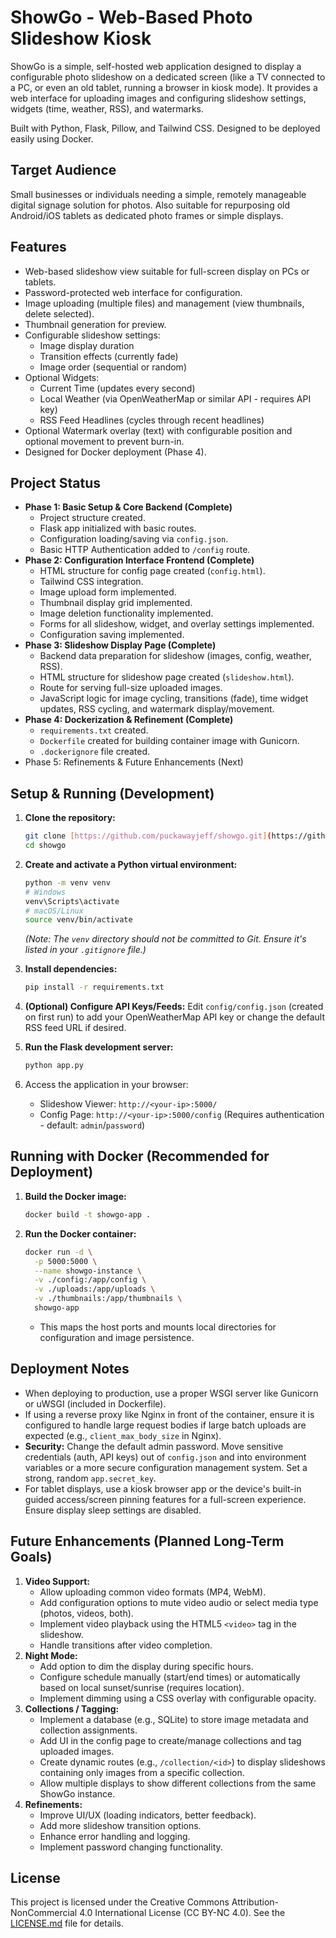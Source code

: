 # ShowGo - Web-Based Photo Slideshow Kiosk

ShowGo is a simple, self-hosted web application designed to display a configurable photo slideshow on a dedicated screen (like a TV connected to a PC, or even an old tablet, running a browser in kiosk mode). It provides a web interface for uploading images and configuring slideshow settings, widgets (time, weather, RSS), and watermarks.

Built with Python, Flask, Pillow, and Tailwind CSS. Designed to be deployed easily using Docker.

## Target Audience

Small businesses or individuals needing a simple, remotely manageable digital signage solution for photos. Also suitable for repurposing old Android/iOS tablets as dedicated photo frames or simple displays.

## Features

* Web-based slideshow view suitable for full-screen display on PCs or tablets.
* Password-protected web interface for configuration.
* Image uploading (multiple files) and management (view thumbnails, delete selected).
* Thumbnail generation for preview.
* Configurable slideshow settings:
    * Image display duration
    * Transition effects (currently fade)
    * Image order (sequential or random)
* Optional Widgets:
    * Current Time (updates every second)
    * Local Weather (via OpenWeatherMap or similar API - requires API key)
    * RSS Feed Headlines (cycles through recent headlines)
* Optional Watermark overlay (text) with configurable position and optional movement to prevent burn-in.
* Designed for Docker deployment (Phase 4).

## Project Status

* **Phase 1: Basic Setup & Core Backend (Complete)**
    * Project structure created.
    * Flask app initialized with basic routes.
    * Configuration loading/saving via `config.json`.
    * Basic HTTP Authentication added to `/config` route.
* **Phase 2: Configuration Interface Frontend (Complete)**
    * HTML structure for config page created (`config.html`).
    * Tailwind CSS integration.
    * Image upload form implemented.
    * Thumbnail display grid implemented.
    * Image deletion functionality implemented.
    * Forms for all slideshow, widget, and overlay settings implemented.
    * Configuration saving implemented.
* **Phase 3: Slideshow Display Page (Complete)**
    * Backend data preparation for slideshow (images, config, weather, RSS).
    * HTML structure for slideshow page created (`slideshow.html`).
    * Route for serving full-size uploaded images.
    * JavaScript logic for image cycling, transitions (fade), time widget updates, RSS cycling, and watermark display/movement.
* **Phase 4: Dockerization & Refinement (Complete)**
    * `requirements.txt` created.
    * `Dockerfile` created for building container image with Gunicorn.
    * `.dockerignore` file created.
* Phase 5: Refinements & Future Enhancements (Next)

## Setup & Running (Development)

1.  **Clone the repository:**
    ```bash
    git clone [https://github.com/puckawayjeff/showgo.git](https://github.com/puckawayjeff/showgo.git)
    cd showgo
    ```
2.  **Create and activate a Python virtual environment:**
    ```bash
    python -m venv venv
    # Windows
    venv\Scripts\activate
    # macOS/Linux
    source venv/bin/activate
    ```
    *(Note: The `venv` directory should not be committed to Git. Ensure it's listed in your `.gitignore` file.)*

3.  **Install dependencies:**
    ```bash
    pip install -r requirements.txt
    ```
4.  **(Optional) Configure API Keys/Feeds:** Edit `config/config.json` (created on first run) to add your OpenWeatherMap API key or change the default RSS feed URL if desired.

5.  **Run the Flask development server:**
    ```bash
    python app.py
    ```
6.  Access the application in your browser:
    * Slideshow Viewer: `http://<your-ip>:5000/`
    * Config Page: `http://<your-ip>:5000/config` (Requires authentication - default: `admin`/`password`)

## Running with Docker (Recommended for Deployment)

1.  **Build the Docker image:**
    ```bash
    docker build -t showgo-app .
    ```
2.  **Run the Docker container:**
    ```bash
    docker run -d \
      -p 5000:5000 \
      --name showgo-instance \
      -v ./config:/app/config \
      -v ./uploads:/app/uploads \
      -v ./thumbnails:/app/thumbnails \
      showgo-app
    ```
    * This maps the host ports and mounts local directories for configuration and image persistence.

## Deployment Notes

* When deploying to production, use a proper WSGI server like Gunicorn or uWSGI (included in Dockerfile).
* If using a reverse proxy like Nginx in front of the container, ensure it is configured to handle large request bodies if large batch uploads are expected (e.g., `client_max_body_size` in Nginx).
* **Security:** Change the default admin password. Move sensitive credentials (auth, API keys) out of `config.json` and into environment variables or a more secure configuration management system. Set a strong, random `app.secret_key`.
* For tablet displays, use a kiosk browser app or the device's built-in guided access/screen pinning features for a full-screen experience. Ensure display sleep settings are disabled.

## Future Enhancements (Planned Long-Term Goals)

1.  **Video Support:**
    * Allow uploading common video formats (MP4, WebM).
    * Add configuration options to mute video audio or select media type (photos, videos, both).
    * Implement video playback using the HTML5 `<video>` tag in the slideshow.
    * Handle transitions after video completion.
2.  **Night Mode:**
    * Add option to dim the display during specific hours.
    * Configure schedule manually (start/end times) or automatically based on local sunset/sunrise (requires location).
    * Implement dimming using a CSS overlay with configurable opacity.
3.  **Collections / Tagging:**
    * Implement a database (e.g., SQLite) to store image metadata and collection assignments.
    * Add UI in the config page to create/manage collections and tag uploaded images.
    * Create dynamic routes (e.g., `/collection/<id>`) to display slideshows containing only images from a specific collection.
    * Allow multiple displays to show different collections from the same ShowGo instance.
4.  **Refinements:**
    * Improve UI/UX (loading indicators, better feedback).
    * Add more slideshow transition options.
    * Enhance error handling and logging.
    * Implement password changing functionality.

## License

This project is licensed under the Creative Commons Attribution-NonCommercial 4.0 International License (CC BY-NC 4.0). See the [LICENSE.md](LICENSE.md) file for details.
